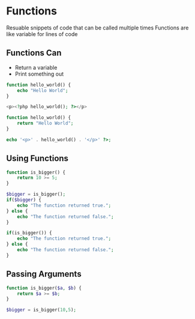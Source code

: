 # Functions

Resuable snippets of code that can be called multiple times
Functions are like variable for lines of code

## Functions Can

* Return a variable
* Print something out

```php
function hello_world() {
    echo "Hello World";
}

<p><?php hello_world(); ?></p>

function hello_world() {
    return "Hello World";
}

echo '<p>' . hello_world() . '</p>' ?>;

```

## Using Functions

```php
function is_bigger() {
    return 10 >= 5;
}

$bigger = is_bigger();
if($bigger) {
    echo "The function returned true.";
} else {
    echo "The function returned false.";
}

if(is_bigger()) {
    echo "The function returned true.";
} else {
    echo "The function returned false.";
}
```

## Passing Arguments

```php
function is_bigger($a, $b) {
    return $a >= $b;
}

$bigger = is_bigger(10,5);

```
